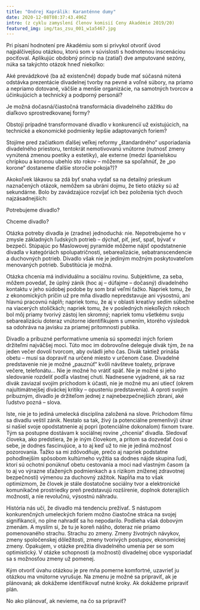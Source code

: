 ```yaml
---
title: "Ondrej Kaprálik: Karanténne dumy"
date: 2020-12-08T08:37:43.496Z
intro: (z cyklu zamyslení členov komisií Ceny Akadémie 2019/20)
featured_img: img/tas_zsu_001_w1a5467.jpg
---
```

Pri písaní hodnotení pre Akadémiu som si privykol otvoriť úvod najpálčivejšou otázkou, ktorú som v súvislosti s hodnotenou inscenáciou pociťoval. Aplikujúc obdobný princíp na (zatiaľ) dve amputované sezóny, núka sa takýchto otázok hneď niekoľko:

Aké prevádzkové (ba až existenčné) dopady bude mať súčasná nútená odstávka prezentácie divadelnej tvorby na pevné a voľné súbory, na priamo a nepriamo dotované, väčšie a menšie organizácie, na samotných tvorcov a účinkujúcich a technický a podporný personál?

Je možná dočasná/čiastočná transformácia divadelného zážitku do diaľkovo sprostredkovanej formy?

Obstojí prípadné transformované divadlo v konkurencií už existujúcich, na technické a ekonomické podmienky lepšie adaptovaných foriem?

Stojíme pred začiatkom ďalšej veľkej reformy „štandardného“ usporiadania divadelného priestoru, tentokrát nemotivovanú vnútorne (nutnosť zmeny vynútená zmenou poetiky a estetiky), ale externe (medzi španielskou chrípkou a koronou ubehlo sto rokov – môžeme sa spoľahnúť, že „po korone“ dostaneme ďalšie storočie pokoja?)?

Akokoľvek lákavou sa zdá byť snaha vydať sa na detailný prieskum naznačených otázok, nemôžem sa ubráni dojmu, že tieto otázky sú až sekundárne. Bolo by zavádzajúce rozvíjať ich bez položenia tých dvoch najzásadnejších:

Potrebujeme divadlo?

Chceme divadlo?

Otázka potreby divadla je (zradne) jednoduchá: nie. Nepotrebujeme ho v zmysle základných ľudských potrieb – dýchať, piť, jesť, spať, bývať v bezpečí. Stúpajúc po Maslowovej pyramíde môžeme nájsť opodstatnenie divadla v kategóriách spolupatričnosti, sebarealizácie, sebatranscendencie a duchovných potrieb. Divadlo však nie je jediným možným poskytovateľom menovaných potrieb. Substitúcia je možná.

Otázka chcenia má individuálnu a sociálnu rovinu. Subjektívne, za seba, môžem povedať, že úplný zánik (hoc aj – dúfajme – dočasný) divadelného kontaktu v jeho súdobej podobe by som bral veľmi ťažko. Napriek tomu, že z ekonomických príčin už pre mňa divadlo nepredstavuje ani výsostnú, ani hlavnú pracovnú náplň; napriek tomu, že aj v oblasti kreatívy sedím súbežne na viacerých stoličkách; napriek tomu, že v posledných niekoľkých rokoch bol môj priamy tvorivý zástoj len skromný; napriek tomu všetkému svoju sebarealizáciu doteraz vnútorne identifikujem s umením, ktorého výsledok sa odohráva na javisku za priamej prítomnosti publika.

Divadlo a príbuzné performatívne umenia sú spomedzi iných foriem držiteľmi najväčšej moci. Túto moc im dobrovoľne deleguje divák tým, že na jeden večer dovolí tvorcom, aby ovládli jeho čas. Divák taktiež prináša obetu – musí sa dopraviť na určené miesto v určenom čase. Divadelné predstavenie nie je možné „pauznúť“ kvôli návšteve toalety, príprave večere, telefonátu... Nie je možné ho vrátiť späť. Nie je možné si jeho sledovanie rozdeliť podľa vlastnej chuti. Nadnesene vyjadrené, ak sa raz divák zaviazal svojím príchodom k účasti, nie je možné mu ani utiecť (okrem najultimátnejšej diváckej kritiky – opusteniu predstavenia). A oproti svojím príbuzným, divadlo je držiteľom jednej z najnebezpečnejších zbraní, aké ľudstvo pozná – slova. 

Iste, nie je to jediná umelecká disciplína založená na slove. Príchodom filmu sa divadlu veštil zánik. Nestalo sa tak, živý (a potenciálne premenlivý) útvar si našiel svoje opodstatnenie aj popri (potenciálne dokonalom) fixnom tvare. Tým sa postupne dostávam k sociálnej rovine „chcenia“ divadla. Sledovať človeka, ako predstiera, že je iným človekom, a pritom sa dozvedať čosi o sebe, je dodnes fascinujúce, a to aj keď už to nie je jediná možnosť pozorovania. Ťažko sa mi zdôvodňuje, prečo aj napriek podstatne pohodlnejším spôsobom kultúrneho vyžitia sa dodnes nájde skupina ľudí, ktorí sú ochotní ponúknuť obetu cestovania a moci nad vlastným časom (a to aj vo výrazne sťažených podmienkach a s rizikom zníženej zdravotnej bezpečnosti) výmenou za duchovný zážitok. Napĺňa ma to však optimizmom, že človek je stále dostatočne sociálny tvor a elektronické komunikačné prostriedky preň predstavujú rozšírenie, doplnok doterajších možností, a nie revolučnú, výsostnú náhradu.

História nás učí, že divadlo má tendenciu prežívať. S nástupom konkurenčných umeleckých foriem možno čiastočne stráca na svojej signifikancii, no plne nahradiť sa ho nepodarilo. Podlieha však dobovým zmenám. A myslím si, že tu je koreň nášho, doteraz nie priamo pomenovaného strachu. Strachu zo zmeny. Zmeny životných návykov, zmeny spoločenskej dôležitosti, zmeny tvorivých postupov, ekonomickej zmeny. Opakujem, v otázke prežitia divadelného umenia per se som optimistický. V otázke schopnosti (a možnosti) divadelnej obce vysporiadať sa s možnosťou zmeny už pomenej.

Kým otvoriť úvahu otázkou je pre mňa pomerne komfortné, uzavrieť ju otázkou ma vnútorne vyrušuje. Na zmenu je možné sa pripraviť, ak je plánovaná; ak dokážeme identifikovať nutné kroky. Ak dokážeme pripraviť plán.

No ako plánovať, ak nevieme, na čo sa pripraviť?